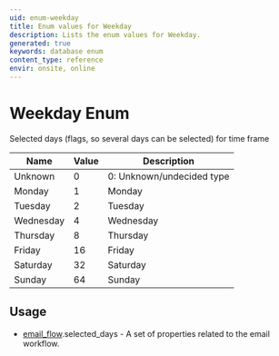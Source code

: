 ```yaml
---
uid: enum-weekday
title: Enum values for Weekday
description: Lists the enum values for Weekday.
generated: true
keywords: database enum
content_type: reference
envir: onsite, online
---
```


# Weekday Enum

Selected days (flags, so several days can be selected) for time frame

| Name | Value | Description |
|------|-------|-------------|
|Unknown|0|0: Unknown/undecided type|
|Monday|1|Monday|
|Tuesday|2|Tuesday|
|Wednesday|4|Wednesday|
|Thursday|8|Thursday|
|Friday|16|Friday|
|Saturday|32|Saturday|
|Sunday|64|Sunday|

## Usage

* [email_flow](../email-flow.md).selected_days - A set of properties related to the email workflow.
